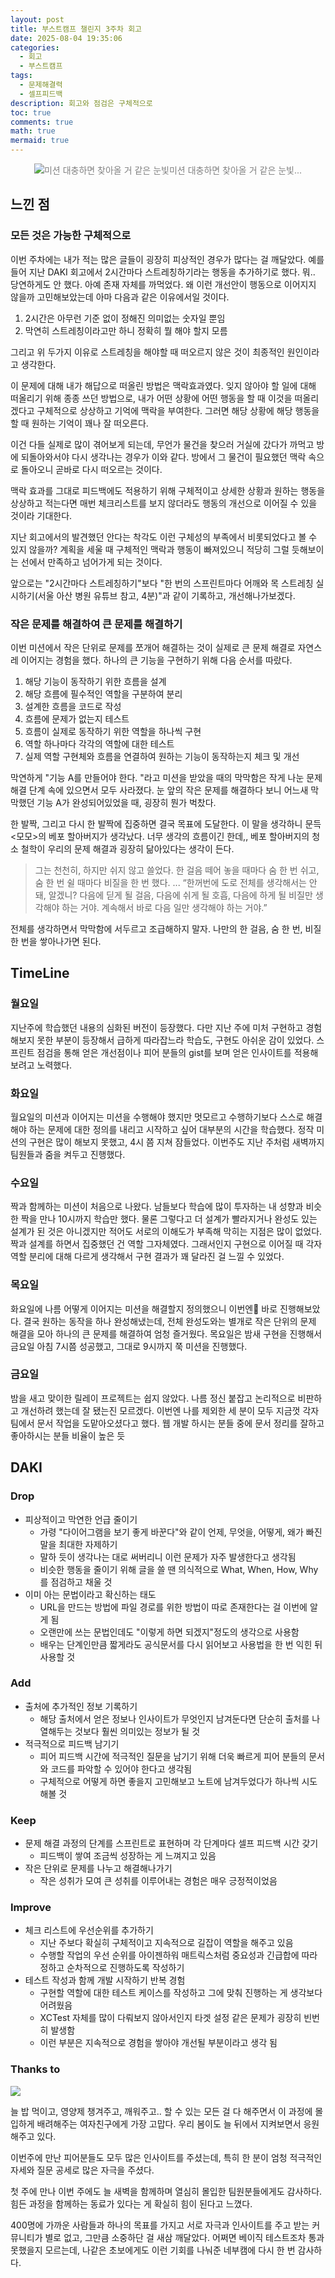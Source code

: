 ```yaml
---
layout: post
title: 부스트캠프 챌린지 3주차 회고
date: 2025-08-04 19:35:06
categories:
  - 회고
  - 부스트캠프
tags:
  - 문제해결력
  - 셀프피드백
description: 회고와 점검은 구체적으로
toc: true
comments: true
math: true
mermaid: true
---
```

<p align="center" style="color:#808080; font-size:14px">
  <img src="https://velog.velcdn.com/images/landelyse/post/adbf1a7d-3cfa-4e08-b421-2c9b4b1c083b/image.png" alt="미션 대충하면 찾아올 거 같은 눈빛"
       style="padding: 0;margin:0;">미션 대충하면 찾아올 거 같은 눈빛...
</p>

## 느낀 점

### 모든 것은 가능한 구체적으로

이번 주차에는 내가 적는 많은 글들이 굉장히 피상적인 경우가 많다는 걸 깨달았다.
예를 들어 지난 DAKI 회고에서 2시간마다 스트레칭하기라는 행동을 추가하기로 했다.
뭐.. 당연하게도 안 했다. 아예 존재 자체를 까먹었다.
왜 이런 개선안이 행동으로 이어지지 않을까 고민해보았는데 아마 다음과 같은 이유에서일 것이다.

1. 2시간은 아무런 기준 없이 정해진 의미없는 숫자일 뿐임
2. 막연히 스트레칭이라고만 하니 정확히 뭘 해야 할지 모름

그리고 위 두가지 이유로 스트레칭을 해야할 때 떠오르지 않은 것이 최종적인 원인이라고 생각한다.

이 문제에 대해 내가 해답으로 떠올린 방법은 맥락효과였다.
잊지 않아야 할 일에 대해 떠올리기 위해 종종 쓰던 방법으로,
내가 어떤 상황에 어떤 행동을 할 때 이것을 떠올리겠다고 구체적으로 상상하고 기억에 맥락을 부여한다.
그러면 해당 상황에 해당 행동을 할 때 원하는 기억이 꽤나 잘 떠오른다.

이건 다들 실제로 많이 겪어보게 되는데,
무언가 물건을 찾으러 거실에 갔다가 까먹고 방에 되돌아와서야 다시 생각나는 경우가 이와 같다.
방에서 그 물건이 필요했던 맥락 속으로 돌아오니 곧바로 다시 떠오르는 것이다.

맥락 효과를 그대로 피드백에도 적용하기 위해 구체적이고 상세한 상황과 원하는 행동을 상상하고 적는다면
매번 체크리스트를 보지 않더라도 행동의 개선으로 이어질 수 있을 것이라 기대한다.

지난 회고에서의 발견했던 안다는 착각도 이런 구체성의 부족에서 비롯되었다고 볼 수 있지 않을까?
계획을 세울 때 구체적인 맥락과 행동이 빠져있으니 적당히 그럴 듯해보이는 선에서 만족하고 넘어가게 되는 것이다.

앞으로는 "2시간마다 스트레칭하기"보다
"한 번의 스프린트마다 어깨와 목 스트레칭 실시하기(서울 아산 병원 유튜브 참고, 4분)"과 같이 기록하고, 개선해나가보겠다.

### 작은 문제를 해결하여 큰 문제를 해결하기

이번 미션에서 작은 단위로 문제를 쪼개어 해결하는 것이 실제로 큰 문제 해결로 자연스레 이어지는 경험을 했다.
하나의 큰 기능을 구현하기 위해 다음 순서를 따랐다.

1. 해당 기능이 동작하기 위한 흐름을 설계
2. 해당 흐름에 필수적인 역할을 구분하여 분리
3. 설계한 흐름을 코드로 작성
4. 흐름에 문제가 없는지 테스트
5. 흐름이 실제로 동작하기 위한 역할을 하나씩 구현
6. 역할 하나마다 각각의 역할에 대한 테스트
7. 실제 역할 구현체와 흐름을 연결하여 원하는 기능이 동작하는지 체크 및 개선

막연하게 "기능 A를 만들어야 한다. "라고 미션을 받았을 때의 막막함은
작게 나눈 문제 해결 단계 속에 있으면서 모두 사라졌다.
눈 앞의 작은 문제를 해결하다 보니 어느새 막막했던 기능 A가 완성되어있었을 때, 굉장히 뭔가 벅찼다.

한 발짝, 그리고 다시 한 발짝에 집중하면 결국 목표에 도달한다.
이 말을 생각하니 문득 <모모>의 베포 할아버지가 생각났다.
너무 생각의 흐름이긴 한데,, 베포 할아버지의 청소 철학이 우리의 문제 해결과 굉장히 닮아있다는 생각이 든다.

> 그는 천천히, 하지만 쉬지 않고 쓸었다. 한 걸음 떼어 놓을 때마다 숨 한 번 쉬고, 숨 한 번 쉴 때마다 비질을 한 번 했다.
> ...
> “한꺼번에 도로 전체를 생각해서는 안 돼, 알겠니? 다음에 딛게 될 걸음, 다음에 쉬게 될 호흡, 다음에 하게 될 비질만 생각해야 하는 거야. 계속해서 바로 다음 일만 생각해야 하는 거야.”

전체를 생각하면서 막막함에 서두르고 조급해하지 말자.
나만의 한 걸음, 숨 한 번, 비질 한 번을 쌓아나가면 된다.

## TimeLine

### 월요일

지난주에 학습했던 내용의 심화된 버전이 등장했다.
다만 지난 주에 미처 구현하고 경험해보지 못한 부분이 등장해서 급하게 따라잡느라 학습도, 구현도 아쉬운 감이 있었다.
스프린트 점검을 통해 얻은 개선점이나 피어 분들의 gist를 보며 얻은 인사이트를 적용해보려고 노력했다.

### 화요일

월요일의 미션과 이어지는 미션을 수행해야 했지만 멋모르고 수행하기보다
스스로 해결해야 하는 문제에 대한 정의를 내리고 시작하고 싶어 대부분의 시간을 학습했다.
정작 미션의 구현은 많이 해보지 못했고, 4시 쯤 지쳐 잠들었다.
이번주도 지난 주처럼 새벽까지 팀원들과 줌을 켜두고 진행했다.

### 수요일

짝과 함께하는 미션이 처음으로 나왔다.
남들보다 학습에 많이 투자하는 내 성향과 비슷한 짝을 만나 10시까지 학습만 했다.
물론 그렇다고 더 설계가 빨라지거나 완성도 있는 설계가 된 것은 아니겠지만 적어도 서로의 이해도가 부족해 막히는 지점은 많이 없었다.
짝과 설계를 하면서 집중했던 건 역할 그자체였다.
그래서인지 구현으로 이어질 때 각자 역할 분리에 대해 다르게 생각해서 구현 결과가 꽤 달라진 걸 느낄 수 있었다.

### 목요일

화요일에 나름 어떻게 이어지는 미션을 해결할지 정의했으니 이번엔 바로 진행해보았다.
결국 원하는 동작을 하나 완성해냈는데, 전체 완성도와는 별개로 작은 단위의 문제 해결을 모아 하나의 큰 문제를 해결하여 엄청 즐거웠다.
목요일은 밤새 구현을 진행해서 금요일 아침 7시쯤 성공했고, 그대로 9시까지 쭉 미션을 진행했다.

### 금요일

밤을 새고 맞이한 릴레이 프로젝트는 쉽지 않았다.
나름 정신 붙잡고 논리적으로 비판하고 개선하려 했는데 잘 됐는진 모르겠다.
이번엔 나를 제외한 세 분이 모두 지금껏 각자 팀에서 문서 작업을 도맡아오셨다고 했다.
웹 개발 하시는 분들 중에 문서 정리를 잘하고 좋아하시는 분들 비율이 높은 듯

## DAKI

### Drop

- 피상적이고 막연한 언급 줄이기
	- 가령 "다이어그램을 보기 좋게 바꾼다"와 같이 언제, 무엇을, 어떻게, 왜가 빠진 말을 최대한 자제하기
	- 말하 듯이 생각나는 대로 써버리니 이런 문제가 자주 발생한다고 생각됨
	- 비슷한 행동을 줄이기 위해 글을 쓸 땐 의식적으로 What, When, How, Why를 점검하고 채울 것
- 이미 아는 문법이라고 확신하는 태도
	- URL을 만드는 방법에 파일 경로를 위한 방법이 따로 존재한다는 걸 이번에 알게 됨
	- 오랜만에 쓰는 문법인데도 "이렇게 하면 되겠지"정도의 생각으로 사용함
	- 배우는 단계인만큼 짧게라도 공식문서를 다시 읽어보고 사용법을 한 번 익힌 뒤 사용할 것

### Add

- 출처에 추가적인 정보 기록하기
	- 해당 출처에서 얻은 정보나 인사이트가 무엇인지 남겨둔다면 단순히 출처를 나열해두는 것보다 훨씬 의미있는 정보가 될 것
- 적극적으로 피드백 남기기
	- 피어 피드백 시간에 적극적인 질문을 남기기 위해 더욱 빠르게 피어 분들의 문서와 코드를 파악할 수 있어야 한다고 생각됨
	- 구체적으로 어떻게 하면 좋을지 고민해보고 노트에 남겨두었다가 하나씩 시도해볼 것

### Keep

- 문제 해결 과정의 단계를 스프린트로 표현하며 각 단계마다 셀프 피드백 시간 갖기
	- 피드백이 쌓여 조금씩 성장하는 게 느껴지고 있음
- 작은 단위로 문제를 나누고 해결해나가기
	- 작은 성취가 모여 큰 성취를 이루어내는 경험은 매우 긍정적이었음

### Improve

- 체크 리스트에 우선순위를 추가하기
	- 지난 주보다 확실히 구체적이고 지속적으로 길잡이 역할을 해주고 있음
	- 수행할 작업의 우선 순위를 아이젠하워 매트릭스처럼 중요성과 긴급합에 따라 정하고 순차적으로 진행하도록 작성하기
- 테스트 작성과 함께 개발 시작하기 반복 경험
	- 구현할 역할에 대한 테스트 케이스를 작성하고 그에 맞춰 진행하는 게 생각보다 어려웠음
	- XCTest 자체를 많이 다뤄보지 않아서인지 타겟 설정 같은 문제가 굉장히 빈번히 발생함
	- 이런 부분은 지속적으로 경험을 쌓아야 개선될 부분이라고 생각 됨

### Thanks to
![](https://velog.velcdn.com/images/landelyse/post/a06a8cb2-790c-403a-879d-c627fc74978e/image.jpeg)

늘 밥 먹이고, 영양제 챙겨주고, 깨워주고.. 할 수 있는 모든 걸 다 해주면서 이 과정에 몰입하게 배려해주는 여자친구에게 가장 고맙다.
우리 봄이도 늘 뒤에서 지켜보면서 응원해주고 있다.

이번주에 만난 피어분들도 모두 많은 인사이트를 주셨는데,
특히 한 분이 엄청 적극적인 자세와 질문 공세로 많은 자극을 주셨다.

첫 주에 만나 이번 주에도 늘 새벽을 함께하며 열심히 몰입한 팀원분들에게도 감사하다.
힘든 과정을 함께하는 동료가 있다는 게 확실히 힘이 된다고 느꼈다.

400명에 가까운 사람들과 하나의 목표를 가지고 서로 자극과 인사이트를 주고 받는 커뮤니티가 별로 없고, 그만큼 소중하단 걸 새삼 깨달았다.
어쩌면 베이직 테스트조차 통과 못했을지 모르는데, 나같은 초보에게도 이런 기회를 나눠준 네부캠에 다시 한 번 감사하다.
